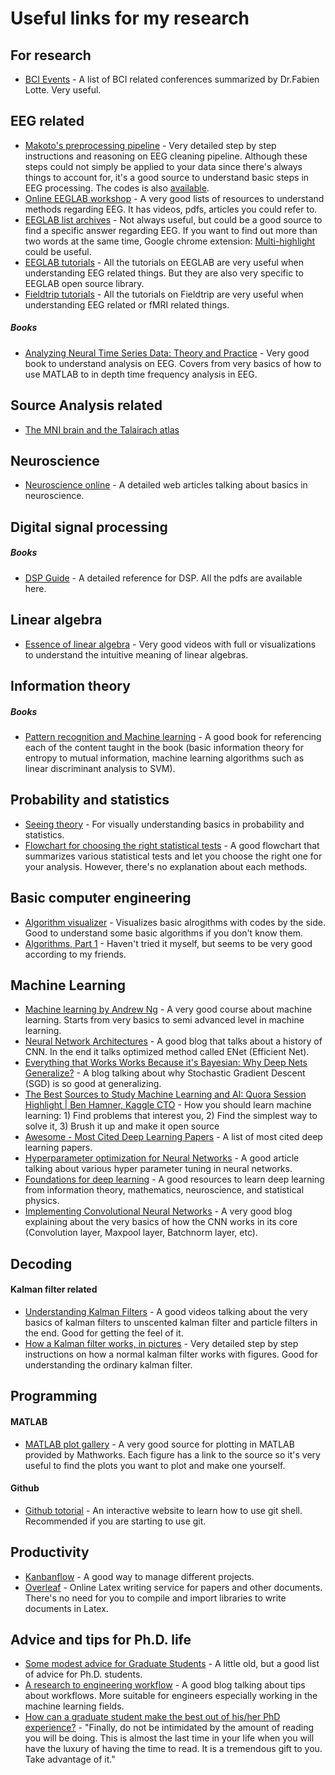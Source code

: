 # Useful links for my research
## For research
* [BCI Events](https://sites.google.com/site/fabienlotte/conferences) - A list of BCI related conferences summarized by Dr.Fabien Lotte. Very useful.

## EEG related
* [Makoto's preprocessing pipeline](https://sccn.ucsd.edu/wiki/Makoto's_preprocessing_pipeline) - Very detailed step by step instructions and reasoning on EEG cleaning pipeline. Although these steps could not simply be applied to your data since there's always things to account for, it's a good source to understand basic steps in EEG processing. The codes is also [available](https://sccn.ucsd.edu/wiki/Makoto%27s_useful_EEGLAB_code#Example_of_batch_code_to_preprocess_multiple_subjects_.2801.2F12.2F2017_updated.29).
* [Online EEGLAB workshop](https://sccn.ucsd.edu/wiki/Online_EEGLAB_Workshop) - A very good lists of resources to understand methods regarding EEG. It has videos, pdfs, articles you could refer to.
* [EEGLAB list archives](https://sccn.ucsd.edu/pipermail/eeglablist/) - Not always useful, but could be a good source to find a specific answer regarding EEG. If you want to find out more than two words at the same time, Google chrome extension: [Multi-highlight](https://chrome.google.com/webstore/detail/multi-highlight/pfgfgjlejbbpfmcfjhdmikihihddeeji) could be useful.
* [EEGLAB tutorials](https://sccn.ucsd.edu/wiki/EEGLAB_Wiki) - All the tutorials on EEGLAB are very useful when understanding EEG related things. But they are also very specific to EEGLAB open source library.
* [Fieldtrip tutorials](http://www.fieldtriptoolbox.org/tutorial) - All the tutorials on Fieldtrip are very useful when understanding EEG related or fMRI related things.

##### Books
* [Analyzing Neural Time Series Data: Theory and Practice](https://www.amazon.com/Analyzing-Neural-Time-Data-Neuropsychology/dp/0262019876/ref=sr_1_2?ie=UTF8&qid=1497147525&sr=8-2&keywords=mike+x+cohen) - Very good book to understand analysis on EEG. Covers from very basics of how to use MATLAB to in depth time frequency analysis in EEG.

## Source Analysis related
* [The MNI brain and the Talairach atlas](http://www.nil.wustl.edu/labs/kevin/man/answers/mnispace.html)

## Neuroscience
* [Neuroscience online](http://neuroscience.uth.tmc.edu/toc.htm) - A detailed web articles talking about basics in neuroscience.

## Digital signal processing
##### Books
* [DSP Guide](http://www.dspguide.com/pdfbook.htm) - A detailed reference for DSP. All the pdfs are available here.

## Linear algebra
* [Essence of linear algebra](https://www.youtube.com/playlist?list=PLZHQObOWTQDPD3MizzM2xVFitgF8hE_ab) - Very good videos with full or visualizations to understand the intuitive meaning of linear algebras.

## Information theory
##### Books
* [Pattern recognition and Machine learning](https://www.amazon.com/Pattern-Recognition-Learning-Information-Statistics/dp/0387310738/ref=sr_1_1?ie=UTF8&qid=1497147849&sr=8-1&keywords=pattern+recognition+and+machine+learning) - A good book for referencing each of the content taught in the book (basic information theory for entropy to mutual information, machine learning algorithms such as linear discriminant analysis to SVM).

## Probability and statistics
* [Seeing theory](http://students.brown.edu/seeing-theory/) - For visually understanding basics in probability and statistics.
* [Flowchart for choosing the right statistical tests](http://abacus.bates.edu/~ganderso/biology/resources/stats_flow_chart_v2014.pdf) - A good flowchart that summarizes various statistical tests and let you choose the right one for your analysis. However, there's no explanation about each methods.

## Basic computer engineering
* [Algorithm visualizer](http://algo-visualizer.jasonpark.me/) - Visualizes basic alrogithms with codes by the side. Good to understand some basic algorithms if you don't know them.
* [Algorithms, Part 1](https://www.coursera.org/learn/algorithms-part1) - Haven't tried it myself, but seems to be very good according to my friends.

## Machine Learning
* [Machine learning by Andrew Ng](https://www.coursera.org/learn/machine-learning) - A very good course about machine learning. Starts from very basics to semi advanced level in machine learning.
* [Neural Network Architectures](https://medium.com/towards-data-science/neural-network-architectures-156e5bad51ba) - A good blog that talks about a history of CNN. In the end it talks optimized method called ENet (Efficient Net).
* [Everything that Works Works Because it's Bayesian: Why Deep Nets Generalize?](http://www.inference.vc/everything-that-works-works-because-its-bayesian-2/) - A blog talking about why Stochastic Gradient Descent (SGD) is so good at generalizing.
* [The Best Sources to Study Machine Learning and AI: Quora Session Highlight | Ben Hamner, Kaggle CTO](http://blog.kaggle.com/2017/04/17/the-best-sources-to-study-machine-learning-and-ai-with-ben-hamner-kaggle-cto/) - How you should learn machine learning: 1) Find problems that interest you, 2) Find the simplest way to solve it, 3) Brush it up and make it open source
* [Awesome - Most Cited Deep Learning Papers](https://github.com/terryum/awesome-deep-learning-papers) - A list of most cited deep learning papers.
* [Hyperparameter optimization for Neural Networks](http://neupy.com/2016/12/17/hyperparameter_optimization_for_neural_networks.html) - A good article talking about various hyper parameter tuning in neural networks.
* [Foundations for deep learning](https://github.com/pauli-space/foundations_for_deep_learning) - A good resources to learn deep learning from information theory, mathematics, neuroscience, and statistical physics.
* [Implementing Convolutional Neural Networks](http://deepnotes.io/implementing-cnn) - A very good blog explaining about the very basics of how the CNN works in its core (Convolution layer, Maxpool layer, Batchnorm layer, etc).

## Decoding
#### Kalman filter related
* [Understanding Kalman Filters](https://www.mathworks.com/videos/series/understanding-kalman-filters.html) - A good videos talking about the very basics of kalman filters to unscented kalman filter and particle filters in the end. Good for getting the feel of it.
* [How a Kalman filter works, in pictures](http://www.bzarg.com/p/how-a-kalman-filter-works-in-pictures/) - Very detailed step by step instructions on how a normal kalman filter works with figures. Good for understanding the ordinary kalman filter.

## Programming
#### MATLAB
* [MATLAB plot gallery](https://www.mathworks.com/products/matlab/plot-gallery.html) - A very good source for plotting in MATLAB provided by Mathworks. Each figure has a link to the source so it's very useful to find the plots you want to plot and make one yourself.

#### Github
* [Github totorial](https://try.github.io/levels/1/challenges/1) - An interactive website to learn how to use git shell. Recommended if you are starting to use git.

## Productivity
* [Kanbanflow](https://kanbanflow.com) - A good way to manage different projects.
* [Overleaf](https://www.overleaf.com/) - Online Latex writing service for papers and other documents. There's no need for you to compile and import libraries to write documents in Latex.

## Advice and tips for Ph.D. life
* [Some modest advice for Graduate Students](http://stearnslab.yale.edu/some-modest-advice-graduate-students) - A little old, but a good list of advice for Ph.D. students.
* [A research to engineering workflow](http://dustintran.com/blog/a-research-to-engineering-workflow) - A good blog talking about tips about workflows. More suitable for engineers especially working in the machine learning fields.
* [How can a graduate student make the best out of his/her PhD experience?](https://www.quora.com/How-can-a-graduate-student-make-the-best-out-of-his-her-PhD-experience/answer/William-Beeman?share=c300e563&srid=uLAWM) - "Finally, do not be intimidated by the amount of reading you will be doing. This is almost the last time in your life when you will have the luxury of having the time to read. It is a tremendous gift to you. Take advantage of it."